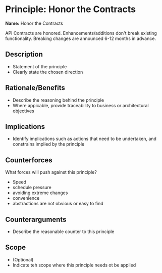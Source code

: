 # Principle: Honor the Contracts

**Name:** Honor the Contracts

API Contracts are honored. Enhancements/additions don't break existing functionality. Breaking changes are announced 6-12 months in advance.

## Description

* Statement of the principle
* Clearly state the chosen direction

## Rationale/Benefits

* Describe the reasoning behind the principle
* Where appicable, provide traceability to business or architectural objectives

## Implications

* Identify implications such as actions that need to be undertaken, and constrains implied by the principle

## Counterforces

What forces will push against this principle?

* Speed
* schedule pressure
* avoiding extreme changes
* convenience
* abstractions are not obvious or easy to find

## Counterarguments

* Describe the reasonable counter to this principle

## Scope

* (Optional)
* Indicate teh scope where this principle needs ot be applied
